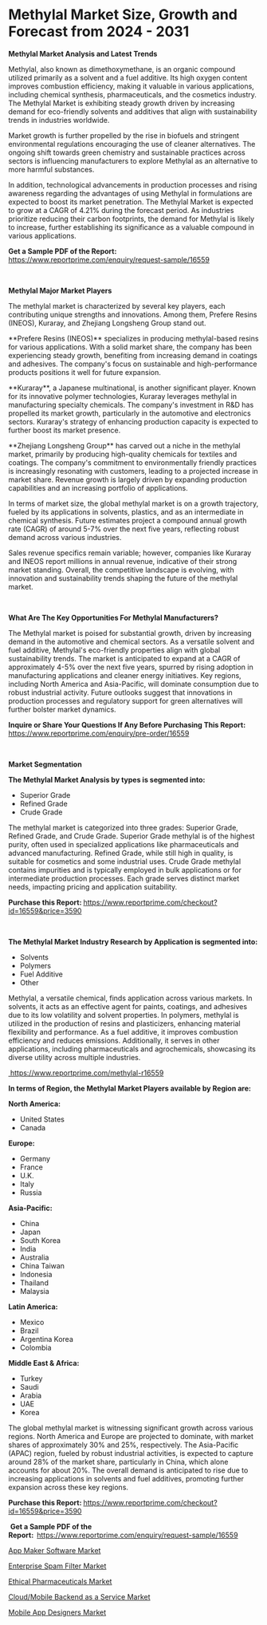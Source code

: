 <p><h1>Methylal Market Size, Growth and Forecast from 2024 - 2031</h1></p><p><strong>Methylal Market Analysis and Latest Trends</strong></p>
<p><p>Methylal, also known as dimethoxymethane, is an organic compound utilized primarily as a solvent and a fuel additive. Its high oxygen content improves combustion efficiency, making it valuable in various applications, including chemical synthesis, pharmaceuticals, and the cosmetics industry. The Methylal Market is exhibiting steady growth driven by increasing demand for eco-friendly solvents and additives that align with sustainability trends in industries worldwide. </p><p>Market growth is further propelled by the rise in biofuels and stringent environmental regulations encouraging the use of cleaner alternatives. The ongoing shift towards green chemistry and sustainable practices across sectors is influencing manufacturers to explore Methylal as an alternative to more harmful substances. </p><p>In addition, technological advancements in production processes and rising awareness regarding the advantages of using Methylal in formulations are expected to boost its market penetration. The Methylal Market is expected to grow at a CAGR of 4.21% during the forecast period. As industries prioritize reducing their carbon footprints, the demand for Methylal is likely to increase, further establishing its significance as a valuable compound in various applications.</p></p>
<p><strong>Get a Sample PDF of the Report:&nbsp;</strong> <a href="https://www.reportprime.com/enquiry/request-sample/16559?utm_campaign=1836&utm_medium=2&utm_source=Github&utm_content=ia&utm_term=23112024&utm_id=methylal">https://www.reportprime.com/enquiry/request-sample/16559</a></p>
<p>&nbsp;</p>
<p><strong>Methylal Major Market Players</strong></p>
<p><p>The methylal market is characterized by several key players, each contributing unique strengths and innovations. Among them, Prefere Resins (INEOS), Kuraray, and Zhejiang Longsheng Group stand out.</p><p>**Prefere Resins (INEOS)** specializes in producing methylal-based resins for various applications. With a solid market share, the company has been experiencing steady growth, benefiting from increasing demand in coatings and adhesives. The company's focus on sustainable and high-performance products positions it well for future expansion.</p><p>**Kuraray**, a Japanese multinational, is another significant player. Known for its innovative polymer technologies, Kuraray leverages methylal in manufacturing specialty chemicals. The company's investment in R&D has propelled its market growth, particularly in the automotive and electronics sectors. Kuraray's strategy of enhancing production capacity is expected to further boost its market presence.</p><p>**Zhejiang Longsheng Group** has carved out a niche in the methylal market, primarily by producing high-quality chemicals for textiles and coatings. The company's commitment to environmentally friendly practices is increasingly resonating with customers, leading to a projected increase in market share. Revenue growth is largely driven by expanding production capabilities and an increasing portfolio of applications.</p><p>In terms of market size, the global methylal market is on a growth trajectory, fueled by its applications in solvents, plastics, and as an intermediate in chemical synthesis. Future estimates project a compound annual growth rate (CAGR) of around 5-7% over the next five years, reflecting robust demand across various industries.</p><p>Sales revenue specifics remain variable; however, companies like Kuraray and INEOS report millions in annual revenue, indicative of their strong market standing. Overall, the competitive landscape is evolving, with innovation and sustainability trends shaping the future of the methylal market.</p></p>
<p>&nbsp;</p>
<p><strong>What Are The Key Opportunities For Methylal Manufacturers?</strong></p>
<p><p>The Methylal market is poised for substantial growth, driven by increasing demand in the automotive and chemical sectors. As a versatile solvent and fuel additive, Methylal's eco-friendly properties align with global sustainability trends. The market is anticipated to expand at a CAGR of approximately 4-5% over the next five years, spurred by rising adoption in manufacturing applications and cleaner energy initiatives. Key regions, including North America and Asia-Pacific, will dominate consumption due to robust industrial activity. Future outlooks suggest that innovations in production processes and regulatory support for green alternatives will further bolster market dynamics.</p></p>
<p><strong>Inquire or Share Your Questions If Any Before Purchasing This Report:</strong> <a href="https://www.reportprime.com/enquiry/pre-order/16559?utm_campaign=1836&utm_medium=2&utm_source=Github&utm_content=ia&utm_term=23112024&utm_id=methylal">https://www.reportprime.com/enquiry/pre-order/16559</a></p>
<p>&nbsp;</p>
<p><strong>Market Segmentation</strong></p>
<p><strong>The Methylal Market Analysis by types is segmented into:</strong></p>
<p><ul><li>Superior Grade</li><li>Refined Grade</li><li>Crude Grade</li></ul></p>
<p><p>The methylal market is categorized into three grades: Superior Grade, Refined Grade, and Crude Grade. Superior Grade methylal is of the highest purity, often used in specialized applications like pharmaceuticals and advanced manufacturing. Refined Grade, while still high in quality, is suitable for cosmetics and some industrial uses. Crude Grade methylal contains impurities and is typically employed in bulk applications or for intermediate production processes. Each grade serves distinct market needs, impacting pricing and application suitability.</p></p>
<p><strong>Purchase this Report:&nbsp;</strong><a href="https://www.reportprime.com/checkout?id=16559&price=3590&utm_campaign=1836&utm_medium=2&utm_source=Github&utm_content=ia&utm_term=23112024&utm_id=methylal">https://www.reportprime.com/checkout?id=16559&price=3590</a></p>
<p>&nbsp;</p>
<p><strong>The Methylal Market Industry Research by Application is segmented into:</strong></p>
<p><ul><li>Solvents</li><li>Polymers</li><li>Fuel Additive</li><li>Other</li></ul></p>
<p><p>Methylal, a versatile chemical, finds application across various markets. In solvents, it acts as an effective agent for paints, coatings, and adhesives due to its low volatility and solvent properties. In polymers, methylal is utilized in the production of resins and plasticizers, enhancing material flexibility and performance. As a fuel additive, it improves combustion efficiency and reduces emissions. Additionally, it serves in other applications, including pharmaceuticals and agrochemicals, showcasing its diverse utility across multiple industries.</p></p>
<p><a href="https://www.reportprime.com/methylal-r16559?utm_campaign=1836&utm_medium=2&utm_source=Github&utm_content=ia&utm_term=23112024&utm_id=methylal">&nbsp;https://www.reportprime.com/methylal-r16559</a></p>
<p><strong>In terms of Region, the Methylal Market Players available by Region are:</strong></p>
<p>
    <p> <strong> North America: </strong>
        <ul>
            <li>United States</li>
            <li>Canada</li>
        </ul>
        </p> 
    <p> <strong> Europe: </strong>
        <ul>
            <li>Germany</li>
            <li>France</li>
            <li>U.K.</li>
            <li>Italy</li>
            <li>Russia</li>
        </ul>
        </p> 
    <p> <strong> Asia-Pacific: </strong>
        <ul>
            <li>China</li>
            <li>Japan</li>
            <li>South Korea</li>
            <li>India</li>
            <li>Australia</li>
            <li>China Taiwan</li>
            <li>Indonesia</li>
            <li>Thailand</li>
            <li>Malaysia</li>
        </ul>
        </p> 
    <p> <strong> Latin America: </strong>
        <ul>
            <li>Mexico</li>
            <li>Brazil</li>
            <li>Argentina Korea</li>
            <li>Colombia</li>
        </ul>
        </p> 
    <p> <strong> Middle East & Africa: </strong>
        <ul>
            <li>Turkey</li>
            <li>Saudi</li>
            <li>Arabia</li>
            <li>UAE</li>
            <li>Korea</li>
        </ul>
    </p>
    </p>
<p><p>The global methylal market is witnessing significant growth across various regions. North America and Europe are projected to dominate, with market shares of approximately 30% and 25%, respectively. The Asia-Pacific (APAC) region, fueled by robust industrial activities, is expected to capture around 28% of the market share, particularly in China, which alone accounts for about 20%. The overall demand is anticipated to rise due to increasing applications in solvents and fuel additives, promoting further expansion across these key regions.</p></p>
<p><strong>Purchase this Report: </strong><a href="https://www.reportprime.com/checkout?id=16559&price=3590&utm_campaign=1836&utm_medium=2&utm_source=Github&utm_content=ia&utm_term=23112024&utm_id=methylal">https://www.reportprime.com/checkout?id=16559&price=3590</a></p>
<p>&nbsp;<strong>Get a Sample PDF of the Report:&nbsp;&nbsp;</strong><a href="https://www.reportprime.com/enquiry/request-sample/16559?utm_campaign=1836&utm_medium=2&utm_source=Github&utm_content=ia&utm_term=23112024&utm_id=methylal">https://www.reportprime.com/enquiry/request-sample/16559</a></p>
<p><strong></strong></p>
<p><p><a href="https://www.linkedin.com/pulse/comprehensive-analysis-app-maker-software-market-size-projected-kojac?utm_campaign=1836&utm_medium=2&utm_source=Github&utm_content=ia&utm_term=23112024&utm_id=methylal">App Maker Software Market</a></p><p><a href="https://www.linkedin.com/pulse/remarkable-cagr-88-research-thoroughly-analyzes-value-market-bcnxf?utm_campaign=1836&utm_medium=2&utm_source=Github&utm_content=ia&utm_term=23112024&utm_id=methylal">Enterprise Spam Filter Market</a></p><p><a href="https://issuu.com/reportprime-2/docs/ethical-pharmaceuticals-market-size_ad5ca2be4af9b8?utm_campaign=1836&utm_medium=2&utm_source=Github&utm_content=ia&utm_term=23112024&utm_id=methylal">Ethical Pharmaceuticals Market</a></p><p><a href="https://issuu.com/reportprime-2/docs/cloudmobile-backend-as-a-service-ma_916990d7aa2000?utm_campaign=1836&utm_medium=2&utm_source=Github&utm_content=ia&utm_term=23112024&utm_id=methylal">Cloud/Mobile Backend as a Service Market</a></p><p><a href="https://www.linkedin.com/pulse/analysis-forecast-growing-demand-mobile-app-designers-market-jt0qc?utm_campaign=1836&utm_medium=2&utm_source=Github&utm_content=ia&utm_term=23112024&utm_id=methylal">Mobile App Designers Market</a></p></p>